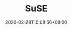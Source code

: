 ---
title: "SuSE"
date: 2020-02-28T10:08:56+09:00
description: "Os outros"
draft: false
collapsible: true
weight: 1
---
